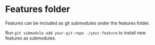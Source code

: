 # Features folder
Features can be included as git submodules under the features folder.

Run `git submodule add your-git-repo ./your-feature` to install new features as submodules.